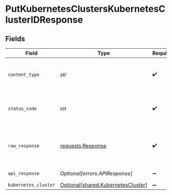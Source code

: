 # PutKubernetesClustersKubernetesClusterIDResponse


## Fields

| Field                                                                                 | Type                                                                                  | Required                                                                              | Description                                                                           |
| ------------------------------------------------------------------------------------- | ------------------------------------------------------------------------------------- | ------------------------------------------------------------------------------------- | ------------------------------------------------------------------------------------- |
| `content_type`                                                                        | *str*                                                                                 | :heavy_check_mark:                                                                    | HTTP response content type for this operation                                         |
| `status_code`                                                                         | *int*                                                                                 | :heavy_check_mark:                                                                    | HTTP response status code for this operation                                          |
| `raw_response`                                                                        | [requests.Response](https://requests.readthedocs.io/en/latest/api/#requests.Response) | :heavy_check_mark:                                                                    | Raw HTTP response; suitable for custom response parsing                               |
| `api_response`                                                                        | *Optional[errors.APIResponse]*                                                        | :heavy_minus_sign:                                                                    | unknown error                                                                         |
| `kubernetes_cluster`                                                                  | [Optional[shared.KubernetesCluster]](../../models/shared/kubernetescluster.md)        | :heavy_minus_sign:                                                                    | OK                                                                                    |